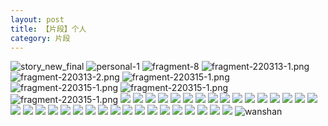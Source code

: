 ```yaml
---
layout: post
title: 【片段】个人
category: 片段
---
```

![story_new_final](http://rzda7rj3c.hd-bkt.clouddn.com/img/story_new_final_0322.png)
![personal-1](http://rzda7rj3c.hd-bkt.clouddn.com/img/personal-1.png)
![fragment-8](http://rzda7rj3c.hd-bkt.clouddn.com/img/fragment-8.jpg)
![fragment-220313-1.png](http://rzda7rj3c.hd-bkt.clouddn.com/img/fragment-220313-1.png)
![fragment-220313-2.png](http://rzda7rj3c.hd-bkt.clouddn.com/img/fragment-220313-2.png)
![fragment-220315-1.png](http://rzda7rj3c.hd-bkt.clouddn.com/img/fragment-220315-1.png)
![fragment-220315-1.png](http://rzda7rj3c.hd-bkt.clouddn.com/img/fragment-220321-1.png)
![fragment-220315-1.png](http://rzda7rj3c.hd-bkt.clouddn.com/img/fragment-220321-2.png)
![fragment-220315-1.png](http://rzda7rj3c.hd-bkt.clouddn.com/img/fragment-220321-3.png)
![](http://rzda7rj3c.hd-bkt.clouddn.com/img/fragment-220322-1.png)
![](http://rzda7rj3c.hd-bkt.clouddn.com/img/fragment-220322-2.png)
![](http://rzda7rj3c.hd-bkt.clouddn.com/img/fragment-220322-3.png)
![](http://rzda7rj3c.hd-bkt.clouddn.com/img/fragment-220322-4.png)
![](http://rzda7rj3c.hd-bkt.clouddn.com/img/fragment-220322-5.png)
![](http://rzda7rj3c.hd-bkt.clouddn.com/img/fragment-220324-1.png)
![](http://rzda7rj3c.hd-bkt.clouddn.com/img/pel-220324-2.png)
![](http://rzda7rj3c.hd-bkt.clouddn.com/img/pel-220326-9.png)
![](http://rzda7rj3c.hd-bkt.clouddn.com/img/fragment-220327-1.png)
![](http://rzda7rj3c.hd-bkt.clouddn.com/img/fragment-220329-1.png)
![](http://rzda7rj3c.hd-bkt.clouddn.com/img/fragment-220329-2.png)
![](http://rzda7rj3c.hd-bkt.clouddn.com/img/fragment-220329-3.png)
![](http://rzda7rj3c.hd-bkt.clouddn.com/img/fragment-220402-1.png)
![](http://rzda7rj3c.hd-bkt.clouddn.com/img/fragment-220402-2.png)
![](http://rzda7rj3c.hd-bkt.clouddn.com/img/fragment-220403-1.png)
![](http://rzda7rj3c.hd-bkt.clouddn.com/img/fragment-220403-2.png)
![](http://rzda7rj3c.hd-bkt.clouddn.com/img/fragment-220412-1.png)
![](http://rzda7rj3c.hd-bkt.clouddn.com/img/fragment-220412-2.png)
![](http://rzda7rj3c.hd-bkt.clouddn.com/img/fragment-220412-3.png)
![](http://rzda7rj3c.hd-bkt.clouddn.com/img/fragment-220412-4.png)
![](http://rzda7rj3c.hd-bkt.clouddn.com/img/fragment-220412-5.png)
![](http://rzda7rj3c.hd-bkt.clouddn.com/img/win11-active-1.png)
![](http://rzda7rj3c.hd-bkt.clouddn.com/img/win11-active-2.png)
![](http://rzda7rj3c.hd-bkt.clouddn.com/img/pel-220324-1.png)
![](http://rzda7rj3c.hd-bkt.clouddn.com/img/pel-220324-3.png)
![](http://rzda7rj3c.hd-bkt.clouddn.com/img/pel-220415-16.jpg)
![](http://rzda7rj3c.hd-bkt.clouddn.com/img/fragment-220417-1.png)
![](http://rzdb2xp2h.hd-bkt.clouddn.com/img/fragment-220421-1.png)
![](http://rzdb2xp2h.hd-bkt.clouddn.com/img/fragment-220421-2.png)
![](http://rzdb2xp2h.hd-bkt.clouddn.com/img/fragment-220422-1.png)
![](http://rzdb2xp2h.hd-bkt.clouddn.com/img/fragment-220506-1.jpeg)
![](http://rzdb2xp2h.hd-bkt.clouddn.com/img/fragment-220515-1.jpg)
![](http://rzdb2xp2h.hd-bkt.clouddn.com/img/fragment-220515-2.jpg)
![](http://rzdb2xp2h.hd-bkt.clouddn.com/img/fragment-220613-1.jpg)
![wanshan](http://rzda7rj3c.hd-bkt.clouddn.com/img/wanshan.png)



  



